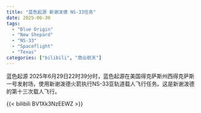 ```yaml
---
title: "蓝色起源 新谢泼德 NS-33任务"
date: 2025-06-30
tags:
  - "Blue Origin"
  - "New Shepard"
  - "NS-33"
  - "Spaceflight"
  - "Texas"
categories: ["bilibili", "商业航天"]
---
```


蓝色起源
2025年6月29日22时39分时，蓝色起源在美国得克萨斯州西得克萨斯一号发射场，使用新谢泼德火箭执行NS-33亚轨道载人飞行任务。这是新谢泼德的第十三次载人飞行。

{{< bilibili BV1Xk3NzEEWZ >}}